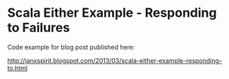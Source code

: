 Scala Either Example - Responding to Failures
==============
Code example for blog post published here:

http://janxspirit.blogspot.com/2013/03/scala-either-example-responding-to.html

